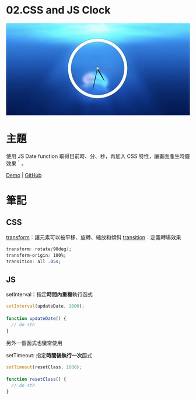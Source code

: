 # **02.CSS and JS Clock**
![](../images/02_CSS_and_JS_Clock.jpg)

# 主題
使用 JS Date function 取得目前時、分、秒，再加入 CSS 特性，讓畫面產生時鐘效果｀。

[Demo](https://jamestong10.github.io/Javascript30/02_CSS_and_JS_Clock/index.html) | [GitHub](https://github.com/jamestong10/Javascript30/tree/master/02_CSS_and_JS_Clock)

# 筆記

## CSS 
[transform](https://developer.mozilla.org/zh-TW/docs/Web/CSS/transform)：讓元素可以被平移、旋轉、縮放和傾斜
[transition](https://developer.mozilla.org/zh-TW/docs/Web/CSS/transition)：定義轉場效果

```css
transform: rotate(90deg);
transform-origin: 100%;
transition: all .05s;
```

## JS
setInterval：指定**時間內重複**執行函式

```js
setInterval(updateDate, 1000);

function updateDate() {
  // do sth
}
```

另外一個函式也蠻常使用

setTimeout: 指定**時間後執行一次**函式

```js
setTimeout(resetClass, 1000);

function resetClass() {
  // do sth
}
```